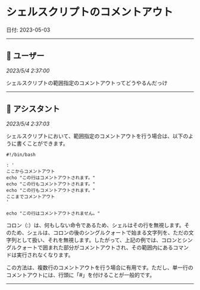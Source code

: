 # シェルスクリプトのコメントアウト

日付: 2023-05-03

---

## 👤 ユーザー
*2023/5/4 2:37:00*

シェルスクリプトの範囲指定のコメントアウトってどうやるんだっけ

---

## 🤖 アシスタント
*2023/5/4 2:37:03*

シェルスクリプトにおいて、範囲指定のコメントアウトを行う場合は、以下のように書くことができます。

```
#!/bin/bash

: '
ここからコメントアウト
echo "この行はコメントアウトされます。"
echo "この行もコメントアウトされます。"
echo "この行もコメントアウトされます。"
ここまでコメントアウト
'

echo "この行はコメントアウトされません。"
```

コロン（:）は、何もしない命令であるため、シェルはその行を無視します。そのため、シェルは、コロンの後のシングルクォートで始まる文字列を、ただの文字列として扱い、それを無視します。したがって、上記の例では、コロンとシングルクォートで囲まれた部分がコメントアウトされ、その範囲内にあるコマンドは実行されなくなります。

この方法は、複数行のコメントアウトを行う場合に有用です。ただし、単一行のコメントアウトには、行頭に「#」を付けることが一般的です。

---
